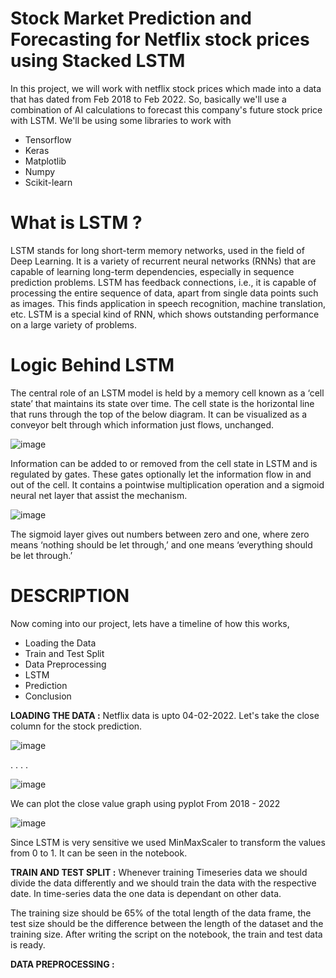 # Stock Market Prediction and Forecasting for Netflix stock prices using Stacked LSTM
In this project, we will work with netflix stock prices which made into a data that has dated from Feb 2018 to Feb 2022. So, basically we'll use a combination of AI calculations to forecast this company's future stock price with LSTM.
We'll be using some libraries to work with 
* Tensorflow
* Keras
* Matplotlib
* Numpy
* Scikit-learn

# What is LSTM ? 
LSTM stands for long short-term memory networks, used in the field of Deep Learning. It is a variety of recurrent neural networks (RNNs) that are capable of learning long-term dependencies, especially in sequence prediction problems. LSTM has feedback connections, i.e., it is capable of processing the entire sequence of data, apart from single data points such as images. This finds application in speech recognition, machine translation, etc. LSTM is a special kind of RNN, which shows outstanding performance on a large variety of problems.

# Logic Behind LSTM
The central role of an LSTM model is held by a memory cell known as a ‘cell state’ that maintains its state over time. The cell state is the horizontal line that runs through the top of the below diagram. It can be visualized as a conveyor belt through which information just flows, unchanged. 

![image](https://user-images.githubusercontent.com/86511074/169572014-01fbd042-9d20-4e78-a2aa-a20428ca36c2.png)

Information can be added to or removed from the cell state in LSTM and is regulated by gates. These gates optionally let the information flow in and out of the cell. It contains a pointwise multiplication operation and a sigmoid neural net layer that assist the mechanism.

![image](https://user-images.githubusercontent.com/86511074/169572299-ad78d584-55be-4c05-9b30-aaf441010aa7.png)

The sigmoid layer gives out numbers between zero and one, where zero means ‘nothing should be let through,’ and one means ‘everything should be let through.’

# DESCRIPTION

Now coming into our project, lets have a timeline of how this works,
* Loading the Data
* Train and Test Split
* Data Preprocessing
* LSTM
* Prediction 
* Conclusion

**LOADING THE DATA :**
Netflix data is upto 04-02-2022. Let's take the close column for the stock prediction.

![image](https://user-images.githubusercontent.com/86511074/169573344-6186b0d0-16ec-4a2a-991d-b14ec833270c.png)

.
.
.
.

![image](https://user-images.githubusercontent.com/86511074/169573414-231327c6-4ab3-4c21-8266-fadaa3310d11.png)

We can plot the close value graph using pyplot
From 2018 - 2022

![image](https://user-images.githubusercontent.com/86511074/169573640-74b832ee-6574-436f-a456-1e5cdf7dd5a6.png)

Since LSTM is very sensitive we used MinMaxScaler to transform the values from 0 to 1. It can be seen in the notebook.

**TRAIN AND TEST SPLIT :**
Whenever training Timeseries data we should divide the data differently and we should train the data with the respective date. In time-series data the one data is dependant on other data.

The training size should be 65% of the total length of the data frame, the test size should be the difference between the length of the dataset and the training size. After writing the script on the notebook, the train and test data is ready.

**DATA PREPROCESSING :**




